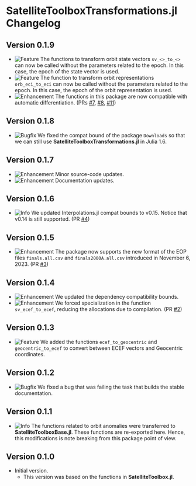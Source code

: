 SatelliteToolboxTransformations.jl Changelog
============================================

Version 0.1.9
-------------

- ![Feature][badge-feature] The functions to transform orbit state vectors `sv_<>_to_<>` can
  now be called without the parameters related to the epoch. In this case, the epoch of the
  state vector is used.
- ![Feature][badge-feature] The function to transform orbit representations `orb_eci_to_eci`
  can now be called without the parameters related to the epoch. In this case, the epoch of
  the orbit representation is used.
- ![Enhancement][badge-enhancement] The functions in this package are now compatible with
  automatic differentiation. (PRs [#7][gh-pr-7], [#8][gh-pr-8], [#11][gh-pr-11])

Version 0.1.8
-------------

- ![Bugfix][badge-bugfix] We fixed the compat bound of the package `Downloads` so that we
  can still use **SatelliteToolboxTransformations.jl** in Julia 1.6.

Version 0.1.7
-------------

- ![Enhancement][badge-enhancement] Minor source-code updates.
- ![Enhancement][badge-enhancement] Documentation updates.

Version 0.1.6
-------------

- ![Info][badge-info] We updated Interpolations.jl compat bounds to v0.15. Notice that v0.14
  is still supported. (PR [#4][gh-pr-4])

Version 0.1.5
-------------

- ![Enhancement][badge-enhancement] The package now supports the new format of the EOP files
  `finals.all.csv` and `finals2000A.all.csv` introduced in November 6, 2023. (PR
  [#3][gh-pr-3])

Version 0.1.4
-------------

- ![Enhancement][badge-enhancement] We updated the dependency compatibility bounds.
- ![Enhancement][badge-enhancement] We forced specialization in the function
  `sv_ecef_to_ecef`, reducing the allocations due to compilation. (PR [#2][gh-pr-2])

Version 0.1.3
-------------

- ![Feature][badge-feature] We added the functions `ecef_to_geocentric` and
  `geocentric_to_ecef` to convert between ECEF vectors and Geocentric coordinates.

Version 0.1.2
-------------

- ![Bugfix][badge-bugfix] We fixed a bug that was failing the task that builds the stable
  documentation.

Version 0.1.1
-------------

- ![Info][badge-info] The functions related to orbit anomalies were transferred to
  **SatelliteToolboxBase.jl**. These functions are re-exported here. Hence, this
  modifications is note breaking from this package point of view.

Version 0.1.0
-------------

- Initial version.
  - This version was based on the functions in **SatelliteToolbox.jl**.

[badge-breaking]: https://img.shields.io/badge/BREAKING-red.svg
[badge-deprecation]: https://img.shields.io/badge/Deprecation-orange.svg
[badge-feature]: https://img.shields.io/badge/Feature-green.svg
[badge-enhancement]: https://img.shields.io/badge/Enhancement-blue.svg
[badge-bugfix]: https://img.shields.io/badge/Bugfix-purple.svg
[badge-info]: https://img.shields.io/badge/Info-gray.svg

[gh-pr-2]: https://github.com/JuliaSpace/SatelliteToolboxTransformations.jl/pull/2
[gh-pr-3]: https://github.com/JuliaSpace/SatelliteToolboxTransformations.jl/pull/3
[gh-pr-4]: https://github.com/JuliaSpace/SatelliteToolboxTransformations.jl/pull/4
[gh-pr-7]: https://github.com/JuliaSpace/SatelliteToolboxTransformations.jl/pull/7
[gh-pr-8]: https://github.com/JuliaSpace/SatelliteToolboxTransformations.jl/pull/8
[gh-pr-11]: https://github.com/JuliaSpace/SatelliteToolboxTransformations.jl/pull/11
